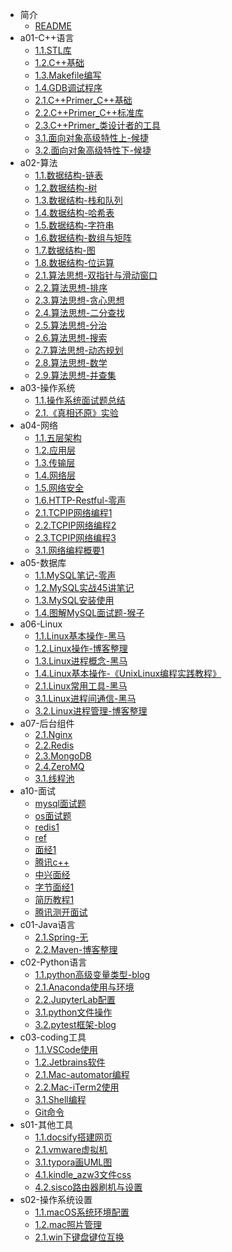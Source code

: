 * 简介
  * [README](README.md)
* a01-C++语言
  * [1.1.STL库](a01-C++语言/1.1.STL库.md)
  * [1.2.C++基础](a01-C++语言/1.2.C++基础.md)
  * [1.3.Makefile编写](a01-C++语言/1.3.Makefile编写.md)
  * [1.4.GDB调试程序](a01-C++语言/1.4.GDB调试程序.md)
  * [2.1.C++Primer_C++基础](a01-C++语言/2.1.C++Primer_C++基础.md)
  * [2.2.C++Primer_C++标准库](a01-C++语言/2.2.C++Primer_C++标准库.md)
  * [2.3.C++Primer_类设计者的工具](a01-C++语言/2.3.C++Primer_类设计者的工具.md)
  * [3.1.面向对象高级特性上-候捷](a01-C++语言/3.1.面向对象高级特性上-候捷.md)
  * [3.2.面向对象高级特性下-候捷](a01-C++语言/3.2.面向对象高级特性下-候捷.md)
* a02-算法
  * [1.1.数据结构-链表](a02-算法/1.1.数据结构-链表.md)
  * [1.2.数据结构-树](a02-算法/1.2.数据结构-树.md)
  * [1.3.数据结构-栈和队列](a02-算法/1.3.数据结构-栈和队列.md)
  * [1.4.数据结构-哈希表](a02-算法/1.4.数据结构-哈希表.md)
  * [1.5.数据结构-字符串](a02-算法/1.5.数据结构-字符串.md)
  * [1.6.数据结构-数组与矩阵](a02-算法/1.6.数据结构-数组与矩阵.md)
  * [1.7.数据结构-图](a02-算法/1.7.数据结构-图.md)
  * [1.8.数据结构-位运算](a02-算法/1.8.数据结构-位运算.md)
  * [2.1.算法思想-双指针与滑动窗口](a02-算法/2.1.算法思想-双指针与滑动窗口.md)
  * [2.2.算法思想-排序](a02-算法/2.2.算法思想-排序.md)
  * [2.3.算法思想-贪心思想](a02-算法/2.3.算法思想-贪心思想.md)
  * [2.4.算法思想-二分查找](a02-算法/2.4.算法思想-二分查找.md)
  * [2.5.算法思想-分治](a02-算法/2.5.算法思想-分治.md)
  * [2.6.算法思想-搜索](a02-算法/2.6.算法思想-搜索.md)
  * [2.7.算法思想-动态规划](a02-算法/2.7.算法思想-动态规划.md)
  * [2.8.算法思想-数学](a02-算法/2.8.算法思想-数学.md)
  * [2.9.算法思想-并查集](a02-算法/2.9.算法思想-并查集.md)
* a03-操作系统
  * [1.1.操作系统面试题总结](a03-操作系统/1.1.操作系统面试题总结.md)
  * [2.1.《真相还原》实验](a03-操作系统/2.1.《真相还原》实验.md)
* a04-网络
  * [1.1.五层架构](a04-网络/1.1.五层架构.md)
  * [1.2.应用层](a04-网络/1.2.应用层.md)
  * [1.3.传输层](a04-网络/1.3.传输层.md)
  * [1.4.网络层](a04-网络/1.4.网络层.md)
  * [1.5.网络安全](a04-网络/1.5.网络安全.md)
  * [1.6.HTTP-Restful-零声](a04-网络/1.6.HTTP-Restful-零声.md)
  * [2.1.TCPIP网络编程1](a04-网络/2.1.TCPIP网络编程1.md)
  * [2.2.TCPIP网络编程2](a04-网络/2.2.TCPIP网络编程2.md)
  * [2.3.TCPIP网络编程3](a04-网络/2.3.TCPIP网络编程3.md)
  * [3.1.网络编程概要1](a04-网络/3.1.网络编程概要1.md)
* a05-数据库
  * [1.1.MySQL笔记-零声](a05-数据库/1.1.MySQL笔记-零声.md)
  * [1.2.MySQL实战45讲笔记](a05-数据库/1.2.MySQL实战45讲笔记.md)
  * [1.3.MySQL安装使用](a05-数据库/1.3.MySQL安装使用.md)
  * [1.4.图解MySQL面试题-猴子](a05-数据库/1.4.图解MySQL面试题-猴子.md)
* a06-Linux
  * [1.1.Linux基本操作-黑马](a06-Linux/1.1.Linux基本操作-黑马.md)
  * [1.2.Linux操作-博客整理](a06-Linux/1.2.Linux操作-博客整理.md)
  * [1.3.Linux进程概念-黑马](a06-Linux/1.3.Linux进程概念-黑马.md)
  * [1.4.Linux基本操作-《UnixLinux编程实践教程》](a06-Linux/1.4.Linux基本操作-《UnixLinux编程实践教程》.md)
  * [2.1.Linux常用工具-黑马](a06-Linux/2.1.Linux常用工具-黑马.md)
  * [3.1.Linux进程间通信-黑马](a06-Linux/3.1.Linux进程间通信-黑马.md)
  * [3.2.Linux进程管理-博客整理](a06-Linux/3.2.Linux进程管理-博客整理.md)
* a07-后台组件
  * [2.1.Nginx](a07-后台组件/2.1.Nginx.md)
  * [2.2.Redis](a07-后台组件/2.2.Redis.md)
  * [2.3.MongoDB](a07-后台组件/2.3.MongoDB.md)
  * [2.4.ZeroMQ](a07-后台组件/2.4.ZeroMQ.md)
  * [3.1.线程池](a07-后台组件/3.1.线程池.md)
* a10-面试
  * [mysql面试题](a10-面试/mysql面试题.md)
  * [os面试题](a10-面试/os面试题.md)
  * [redis1](a10-面试/redis1.md)
  * [ref](a10-面试/ref.md)
  * [面经1](a10-面试/面经1.md)
  * [腾讯c++](a10-面试/腾讯c++.md)
  * [中兴面经](a10-面试/中兴面经.md)
  * [字节面经1](a10-面试/字节面经1.md)
  * [简历教程1](a10-面试/简历教程1.md)
  * [腾讯测开面试](a10-面试/腾讯测开面试.md)
* c01-Java语言
  * [2.1.Spring-无](c01-Java语言/2.1.Spring-无.md)
  * [2.2.Maven-博客整理](c01-Java语言/2.2.Maven-博客整理.md)
* c02-Python语言
  * [1.1.python高级变量类型-blog](c02-Python语言/1.1.python高级变量类型-blog.md)
  * [2.1.Anaconda使用与环境](c02-Python语言/2.1.Anaconda使用与环境.md)
  * [2.2.JupyterLab配置](c02-Python语言/2.2.JupyterLab配置.md)
  * [3.1.python文件操作](c02-Python语言/3.1.python文件操作.md)
  * [3.2.pytest框架-blog](c02-Python语言/3.2.pytest框架-blog.md)
* c03-coding工具
  * [1.1.VSCode使用](c03-coding工具/1.1.VSCode使用.md)
  * [1.2.Jetbrains软件](c03-coding工具/1.2.Jetbrains软件.md)
  * [2.1.Mac-automator编程](c03-coding工具/2.1.Mac-automator编程.md)
  * [2.2.Mac-iTerm2使用](c03-coding工具/2.2.Mac-iTerm2使用.md)
  * [3.1.Shell编程](c03-coding工具/3.1.Shell编程.md)
  * [Git命令](c03-coding工具/Git命令.md)
* s01-其他工具
  * [1.1.docsify搭建网页](s01-其他工具/1.1.docsify搭建网页.md)
  * [2.1.vmware虚拟机](s01-其他工具/2.1.vmware虚拟机.md)
  * [3.1.typora画UML图](s01-其他工具/3.1.typora画UML图.md)
  * [4.1.kindle_azw3文件css](s01-其他工具/4.1.kindle_azw3文件css.md)
  * [4.2.sisco路由器刷机与设置](s01-其他工具/4.2.sisco路由器刷机与设置.md)
* s02-操作系统设置
  * [1.1.macOS系统环境配置](s02-操作系统设置/1.1.macOS系统环境配置.md)
  * [1.2.mac照片管理](s02-操作系统设置/1.2.mac照片管理.md)
  * [2.1.win下键盘键位互换](s02-操作系统设置/2.1.win下键盘键位互换.md)
